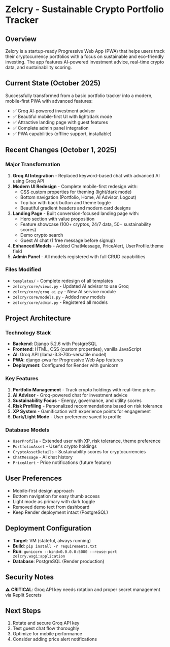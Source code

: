 # Zelcry - Sustainable Crypto Portfolio Tracker

## Overview
Zelcry is a startup-ready Progressive Web App (PWA) that helps users track their cryptocurrency portfolios with a focus on sustainable and eco-friendly investing. The app features AI-powered investment advice, real-time crypto data, and sustainability scoring.

## Current State (October 2025)
Successfully transformed from a basic portfolio tracker into a modern, mobile-first PWA with advanced features:
- ✅ Groq AI-powered investment advisor
- ✅ Beautiful mobile-first UI with light/dark mode
- ✅ Attractive landing page with guest features
- ✅ Complete admin panel integration
- ✅ PWA capabilities (offline support, installable)

## Recent Changes (October 1, 2025)

### Major Transformation
1. **Groq AI Integration** - Replaced keyword-based chat with advanced AI using Groq API
2. **Modern UI Redesign** - Complete mobile-first redesign with:
   - CSS custom properties for theming (light/dark mode)
   - Bottom navigation (Portfolio, Home, AI Advisor, Logout)
   - Top bar with back button and theme toggle
   - Beautiful gradient headers and modern card designs
3. **Landing Page** - Built conversion-focused landing page with:
   - Hero section with value proposition
   - Feature showcase (100+ cryptos, 24/7 data, 50+ sustainability scores)
   - Demo crypto search
   - Guest AI chat (1 free message before signup)
4. **Enhanced Models** - Added ChatMessage, PriceAlert, UserProfile.theme field
5. **Admin Panel** - All models registered with full CRUD capabilities

### Files Modified
- `templates/` - Complete redesign of all templates
- `zelcry/core/views.py` - Updated AI advisor to use Groq
- `zelcry/core/groq_ai.py` - New AI service module
- `zelcry/core/models.py` - Added new models
- `zelcry/core/admin.py` - Registered all models

## Project Architecture

### Technology Stack
- **Backend**: Django 5.2.6 with PostgreSQL
- **Frontend**: HTML, CSS (custom properties), vanilla JavaScript
- **AI**: Groq API (llama-3.3-70b-versatile model)
- **PWA**: django-pwa for Progressive Web App features
- **Deployment**: Configured for Render with gunicorn

### Key Features
1. **Portfolio Management** - Track crypto holdings with real-time prices
2. **AI Advisor** - Groq-powered chat for investment advice
3. **Sustainability Focus** - Energy, governance, and utility scores
4. **Risk Profiling** - Personalized recommendations based on risk tolerance
5. **XP System** - Gamification with experience points for engagement
6. **Dark/Light Mode** - User preference saved to profile

### Database Models
- `UserProfile` - Extended user with XP, risk tolerance, theme preference
- `PortfolioAsset` - User's crypto holdings
- `CryptoAssetDetails` - Sustainability scores for cryptocurrencies
- `ChatMessage` - AI chat history
- `PriceAlert` - Price notifications (future feature)

## User Preferences
- Mobile-first design approach
- Bottom navigation for easy thumb access
- Light mode as primary with dark toggle
- Removed demo text from dashboard
- Keep Render deployment intact (PostgreSQL)

## Deployment Configuration
- **Target**: VM (stateful, always running)
- **Build**: `pip install -r requirements.txt`
- **Run**: `gunicorn --bind=0.0.0.0:5000 --reuse-port zelcry.wsgi:application`
- **Database**: PostgreSQL (Render production)

## Security Notes
⚠️ **CRITICAL**: Groq API key needs rotation and proper secret management via Replit Secrets

## Next Steps
1. Rotate and secure Groq API key
2. Test guest chat flow thoroughly
3. Optimize for mobile performance
4. Consider adding price alert notifications
